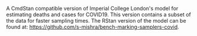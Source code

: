 A CmdStan compatible version of Imperial College London's model for estimating deaths and cases for COVID19. This version contains a subset of the data for faster sampling times. The RStan version of the model can be found at: https://github.com/s-mishra/bench-marking-samplers-covid.